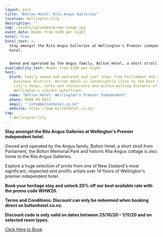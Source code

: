 ```yaml
---
layout: post
title: "Bolton Hotel: Rita Angus Galleries"
location: Wellington City
description: ""
img: /assets/uploaded/promo-image.jpg
event_date: Rooms from $199 per night
hotel: true
hotel_text: >-
  Stay amongst the Rita Angus Galleries at Wellington's Premier independent
  hotel.  


  Owned and operated by the Angus family, Bolton Hotel, a short stroll from Parliament, the Bolton Memorial Park and historic Rita Angus cottage is also home to the Rita Angus Galleries.
availability_text: Rooms from $199 per night
host:
  blurb: Family owned and operated and just steps from Parliament and central
    business district, Bolton Hotel is conveniently close to the best of the
    city's shops, cafes and restaurants and within walking distance of
    Wellington's vibrant waterfront.
  name: "Bolton Hotel: Wellington’s Premier Independent"
  phone: 0800 99 6622
  email: " info@boltonhotel.co.nz"
  website: https://www.boltonhotel.co.nz/
tag:
  - Wellington City
---
```

**Stay amongst the Rita Angus Galleries at Wellington's Premier independent hotel.**

Owned and operated by the Angus family, Bolton Hotel, a short stroll from Parliament, the Bolton Memorial Park and historic Rita Angus cottage is also home to the Rita Angus Galleries.

Explore a huge selection of prints from one of New Zealand's most significant, respected and prolific artists over 14 floors of Wellington's premier independent hotel.



**Book your heritage stay and unlock 20% off our best available rate with the promo code WHW20.**

**Terms and Conditions: Discount can only be redeemed when booking direct on boltonhotel.co.nz.**

**Discount code is only valid on dates between 25/10/20 – 1/11/20 and on selected room types.**

[Click Here to Book](https://boltonhotel.lpages.co/bolton-hotel-wellington-heritage-week/)